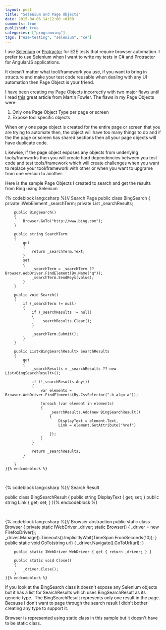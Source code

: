 ```yaml
---
layout: post
title: "Selenium and Page Objects"
date: 2015-04-06 14:12:00 +0100
comments: true
published: true
categories: ["programming"]
tags: ["e2e-testing", "selenium", "c#"]
---
```


<p>I use&nbsp;<a href="http://docs.seleniumhq.org/" target="_blank">Selenium</a>&nbsp;or <a href="http://angular.github.io/protractor/#/" target="_blank">Protractor</a>&nbsp;for E2E tests that require browser automation. I prefer to use Selenium when I want to write my tests in C# and Protractor for AngularJS applications.</p><!-- more -->
<p>It doesn't matter what tool/framework you use, if you want to bring in structure and make your test code reusable when dealing with any UI automation then Page Object is your friend.</p>
<p>I have been creating my Page Objects incorrectly with two major flaws until I read <a href="http://martinfowler.com/bliki/PageObject.html" target="_blank">this</a>&nbsp;great article from Martin Fowler. The flaws in my Page Objects were</p>
<ol>
<li>Only one Page Object Type per page or screen</li>
<li>Expose tool specific objects</li>
</ol>
<p>When only one page object is created for the entire page or screen that you are trying to automate then, the&nbsp;object will have too many things to do and if the the page or screen has shared sections then all your page objects will have duplicate code.</p>
<p>Likewise, if the&nbsp;page object exposes any objects from underlying tools/framworks then you will create hard dependencies between you test code and test tools/framework which will create challenges when you want to replace your tool/framework with other or when you want to upgrame from one version to another.&nbsp;</p>
<p>Here is the sample Page Objects I created to search and get the results from&nbsp;Bing using Selenium</p>
{% codeblock lang:csharp %}// Search Page
 public class BingSearch
    {
        private IWebElement _searchTerm;
        private List<BingSearchResult> _searchResults;

        public BingSearch()
        {
            Browser.GoTo("http://www.bing.com");
        }

        public string SearchTerm
        {
            get
            {
                return _searchTerm.Text;
            }
            set
            {
                _searchTerm = _searchTerm ?? Browser.WebDriver.FindElement(By.Name("q"));
                _searchTerm.SendKeys(value);
            }
        }

        public void Search()
        {
            if (_searchTerm != null)
            {
                if (_searchResults != null)
                {
                    _searchResults.Clear();
                }

                _searchTerm.Submit();
            }
        }

        public List<BingSearchResult> SearchResults
        {
            get
            {
                _searchResults = _searchResults ?? new List<BingSearchResult>();

                if (!_searchResults.Any())
                {
                    var elements = Browser.WebDriver.FindElements(By.CssSelector(".b_algo a"));

                    foreach (var element in elements)
                    {
                        _searchResults.Add(new BingSearchResult()
                        {
                            DisplayText = element.Text,
                            Link = element.GetAttribute("href")

                        });
                    }
                }

                return _searchResults;
            }

        }
    }{% endcodeblock %}
<p>&nbsp;</p>
{% codeblock lang:csharp %}// Search Result

  public class BingSearchResult
    {
        public string DisplayText { get; set; }
        public string Link { get; set; }
    }{% endcodeblock %}
<p>&nbsp;</p>
{% codeblock lang:csharp %}// Browser abstraction 
public static class Browser
    {
        private static IWebDriver _driver;
        static Browser()
        {
            _driver = new FirefoxDriver();
            _driver.Manage().Timeouts().ImplicitlyWait(TimeSpan.FromSeconds(10));
        }
        public static void GoTo(string url)
        {
            _driver.Navigate().GoToUrl(url);
        }

        public static IWebDriver WebDriver { get { return _driver; } }

        public static void Close()
        {
            _driver.Close();
        }
    }{% endcodeblock %}
<p>If you look at the BingSearch class it doesn't expose any Selenium objects but it has a list for SearchResults which uses BingSearchResult as its generic type. &nbsp;The BingSearchResult represents only one result in the page. Because I don't want to page through the search result I didn't bother creating any type to support it.</p>
<p>Browser is represented using static class in this sample but it doesn't have to be static class.</p>
